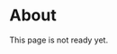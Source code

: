<!-- created: 2020-07-24 13:37:00+00:00 -->
<!-- language: en -->
<!-- title: About -->

# About

This page is not ready yet.
